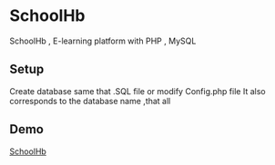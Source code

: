# SchoolHb
SchoolHb , E-learning platform with PHP , MySQL
## Setup 
Create database same that .SQL file or modify Config.php file It also corresponds to the database name ,that all
## Demo
[SchoolHb](https://www.schoohb.cf)
